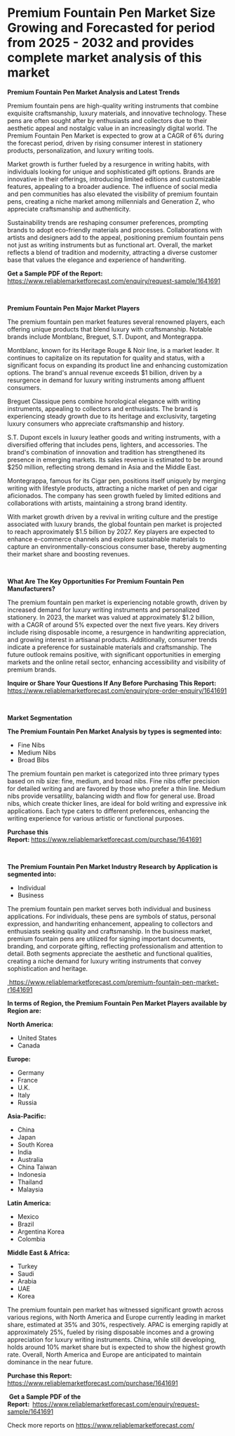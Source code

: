 <p><h1>Premium Fountain Pen Market Size Growing and Forecasted for period from 2025 - 2032 and provides complete market analysis of this market</h1></p><p><strong>Premium Fountain Pen Market Analysis and Latest Trends</strong></p>
<p><p>Premium fountain pens are high-quality writing instruments that combine exquisite craftsmanship, luxury materials, and innovative technology. These pens are often sought after by enthusiasts and collectors due to their aesthetic appeal and nostalgic value in an increasingly digital world. The Premium Fountain Pen Market is expected to grow at a CAGR of 6% during the forecast period, driven by rising consumer interest in stationery products, personalization, and luxury writing tools.</p><p>Market growth is further fueled by a resurgence in writing habits, with individuals looking for unique and sophisticated gift options. Brands are innovative in their offerings, introducing limited editions and customizable features, appealing to a broader audience. The influence of social media and pen communities has also elevated the visibility of premium fountain pens, creating a niche market among millennials and Generation Z, who appreciate craftsmanship and authenticity.</p><p>Sustainability trends are reshaping consumer preferences, prompting brands to adopt eco-friendly materials and processes. Collaborations with artists and designers add to the appeal, positioning premium fountain pens not just as writing instruments but as functional art. Overall, the market reflects a blend of tradition and modernity, attracting a diverse customer base that values the elegance and experience of handwriting.</p></p>
<p><strong>Get a Sample PDF of the Report:&nbsp;</strong> <a href="https://www.reliablemarketforecast.com/enquiry/request-sample/1641691?utm_campaign=2140&utm_medium=2&utm_source=Github&utm_content=ia&utm_term=09022025&utm_id=premium-fountain-pen">https://www.reliablemarketforecast.com/enquiry/request-sample/1641691</a></p>
<p>&nbsp;</p>
<p><strong>Premium Fountain Pen Major Market Players</strong></p>
<p><p>The premium fountain pen market features several renowned players, each offering unique products that blend luxury with craftsmanship. Notable brands include Montblanc, Breguet, S.T. Dupont, and Montegrappa.</p><p>Montblanc, known for its Heritage Rouge & Noir line, is a market leader. It continues to capitalize on its reputation for quality and status, with a significant focus on expanding its product line and enhancing customization options. The brand's annual revenue exceeds $1 billion, driven by a resurgence in demand for luxury writing instruments among affluent consumers.</p><p>Breguet Classique pens combine horological elegance with writing instruments, appealing to collectors and enthusiasts. The brand is experiencing steady growth due to its heritage and exclusivity, targeting luxury consumers who appreciate craftsmanship and history.</p><p>S.T. Dupont excels in luxury leather goods and writing instruments, with a diversified offering that includes pens, lighters, and accessories. The brand's combination of innovation and tradition has strengthened its presence in emerging markets. Its sales revenue is estimated to be around $250 million, reflecting strong demand in Asia and the Middle East.</p><p>Montegrappa, famous for its Cigar pen, positions itself uniquely by merging writing with lifestyle products, attracting a niche market of pen and cigar aficionados. The company has seen growth fueled by limited editions and collaborations with artists, maintaining a strong brand identity.</p><p>With market growth driven by a revival in writing culture and the prestige associated with luxury brands, the global fountain pen market is projected to reach approximately $1.5 billion by 2027. Key players are expected to enhance e-commerce channels and explore sustainable materials to capture an environmentally-conscious consumer base, thereby augmenting their market share and boosting revenues.</p></p>
<p>&nbsp;</p>
<p><strong>What Are The Key Opportunities For Premium Fountain Pen Manufacturers?</strong></p>
<p><p>The premium fountain pen market is experiencing notable growth, driven by increased demand for luxury writing instruments and personalized stationery. In 2023, the market was valued at approximately $1.2 billion, with a CAGR of around 5% expected over the next five years. Key drivers include rising disposable income, a resurgence in handwriting appreciation, and growing interest in artisanal products. Additionally, consumer trends indicate a preference for sustainable materials and craftsmanship. The future outlook remains positive, with significant opportunities in emerging markets and the online retail sector, enhancing accessibility and visibility of premium brands.</p></p>
<p><strong>Inquire or Share Your Questions If Any Before Purchasing This Report:</strong> <a href="https://www.reliablemarketforecast.com/enquiry/pre-order-enquiry/1641691?utm_campaign=2140&utm_medium=2&utm_source=Github&utm_content=ia&utm_term=09022025&utm_id=premium-fountain-pen">https://www.reliablemarketforecast.com/enquiry/pre-order-enquiry/1641691</a></p>
<p>&nbsp;</p>
<p><strong>Market Segmentation</strong></p>
<p><strong>The Premium Fountain Pen Market Analysis by types is segmented into:</strong></p>
<p><ul><li>Fine Nibs</li><li>Medium Nibs</li><li>Broad Bibs</li></ul></p>
<p><p>The premium fountain pen market is categorized into three primary types based on nib size: fine, medium, and broad nibs. Fine nibs offer precision for detailed writing and are favored by those who prefer a thin line. Medium nibs provide versatility, balancing width and flow for general use. Broad nibs, which create thicker lines, are ideal for bold writing and expressive ink applications. Each type caters to different preferences, enhancing the writing experience for various artistic or functional purposes.</p></p>
<p><strong>Purchase this Report:&nbsp;</strong><a href="https://www.reliablemarketforecast.com/purchase/1641691?utm_campaign=2140&utm_medium=2&utm_source=Github&utm_content=ia&utm_term=09022025&utm_id=premium-fountain-pen">https://www.reliablemarketforecast.com/purchase/1641691</a></p>
<p>&nbsp;</p>
<p><strong>The Premium Fountain Pen Market Industry Research by Application is segmented into:</strong></p>
<p><ul><li>Individual</li><li>Business</li></ul></p>
<p><p>The premium fountain pen market serves both individual and business applications. For individuals, these pens are symbols of status, personal expression, and handwriting enhancement, appealing to collectors and enthusiasts seeking quality and craftsmanship. In the business market, premium fountain pens are utilized for signing important documents, branding, and corporate gifting, reflecting professionalism and attention to detail. Both segments appreciate the aesthetic and functional qualities, creating a niche demand for luxury writing instruments that convey sophistication and heritage.</p></p>
<p><a href="https://www.reliablemarketforecast.com/premium-fountain-pen-market-r1641691?utm_campaign=2140&utm_medium=2&utm_source=Github&utm_content=ia&utm_term=09022025&utm_id=premium-fountain-pen">&nbsp;https://www.reliablemarketforecast.com/premium-fountain-pen-market-r1641691</a></p>
<p><strong>In terms of Region, the Premium Fountain Pen Market Players available by Region are:</strong></p>
<p>
    <p> <strong> North America: </strong>
        <ul>
            <li>United States</li>
            <li>Canada</li>
        </ul>
        </p> 
    <p> <strong> Europe: </strong>
        <ul>
            <li>Germany</li>
            <li>France</li>
            <li>U.K.</li>
            <li>Italy</li>
            <li>Russia</li>
        </ul>
        </p> 
    <p> <strong> Asia-Pacific: </strong>
        <ul>
            <li>China</li>
            <li>Japan</li>
            <li>South Korea</li>
            <li>India</li>
            <li>Australia</li>
            <li>China Taiwan</li>
            <li>Indonesia</li>
            <li>Thailand</li>
            <li>Malaysia</li>
        </ul>
        </p> 
    <p> <strong> Latin America: </strong>
        <ul>
            <li>Mexico</li>
            <li>Brazil</li>
            <li>Argentina Korea</li>
            <li>Colombia</li>
        </ul>
        </p> 
    <p> <strong> Middle East & Africa: </strong>
        <ul>
            <li>Turkey</li>
            <li>Saudi</li>
            <li>Arabia</li>
            <li>UAE</li>
            <li>Korea</li>
        </ul>
    </p>
    </p>
<p><p>The premium fountain pen market has witnessed significant growth across various regions, with North America and Europe currently leading in market share, estimated at 35% and 30%, respectively. APAC is emerging rapidly at approximately 25%, fueled by rising disposable incomes and a growing appreciation for luxury writing instruments. China, while still developing, holds around 10% market share but is expected to show the highest growth rate. Overall, North America and Europe are anticipated to maintain dominance in the near future.</p></p>
<p><strong>Purchase this Report: </strong><a href="https://www.reliablemarketforecast.com/purchase/1641691?utm_campaign=2140&utm_medium=2&utm_source=Github&utm_content=ia&utm_term=09022025&utm_id=premium-fountain-pen">https://www.reliablemarketforecast.com/purchase/1641691</a></p>
<p>&nbsp;<strong>Get a Sample PDF of the Report:&nbsp;&nbsp;</strong><a href="https://www.reliablemarketforecast.com/enquiry/request-sample/1641691?utm_campaign=2140&utm_medium=2&utm_source=Github&utm_content=ia&utm_term=09022025&utm_id=premium-fountain-pen">https://www.reliablemarketforecast.com/enquiry/request-sample/1641691</a></p>
<p><strong></strong></p>
<p>Check more reports on <a href="https://www.reliablemarketforecast.com/?utm_campaign=2140&utm_medium=2&utm_source=Github&utm_content=ia&utm_term=09022025&utm_id=premium-fountain-pen">https://www.reliablemarketforecast.com/</a></p>